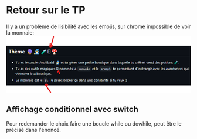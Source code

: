 # Retour sur le TP

Il y a un problème de lisibilité avec les emojis, sur chrome impossible de voir la monnaie:
![alt text](image.png)

## Affichage conditionnel avec switch

Pour redemander le choix faire une boucle while ou dowhile, peut être le précisé dans l'énoncé.
